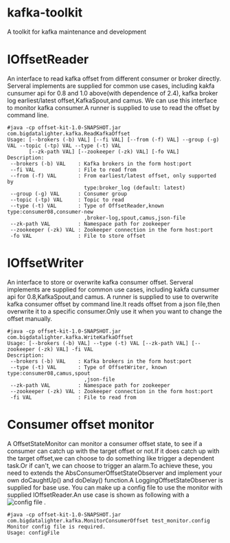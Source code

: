 # kafka-toolkit
A toolkit for kafka maintenance and development

# IOffsetReader
An interface to read kafka offset from different consumer or broker directly.
Serveral implements are supplied for common use cases, including kakfa cunsumer api for 0.8 and 1.0 above(with dependence of 2.4), kafka broker log earliest/latest offset,KafkaSpout,and camus.
We can use this interface to monitor kafka consumer.A runner is supplied to use to read the offset by command line.
```
#java -cp offset-kit-1.0-SNAPSHOT.jar com.bigdatalighter.kafka.ReadKafkaOffset
Usage: [--brokers (-b) VAL] [--fi VAL] [--from (-f) VAL] --group (-g) VAL --topic (-tp) VAL --type (-t) VAL 
       [--zk-path VAL] [--zookeeper (-zk) VAL] [-fo VAL]
Description:
 --brokers (-b) VAL    : Kafka brokers in the form host:port
 --fi VAL              : File to read from
 --from (-f) VAL       : From earliest/latest offset, only supported by
                         type:broker_log (default: latest)
 --group (-g) VAL      : Consumer group
 --topic (-tp) VAL     : Topic to read
 --type (-t) VAL       : Type of OffsetReader,known type:consumer08,consumer-new
                         ,broker-log,spout,camus,json-file
 --zk-path VAL         : Namespace path for zookeeper
 --zookeeper (-zk) VAL : Zookeeper connection in the form host:port
 -fo VAL               : File to store offset
```

# IOffsetWriter
An interface to store or overwrite kafka consumer offset.
Serveral implements are supplied for common use cases, including kakfa cunsumer api for 0.8,KafkaSpout,and camus.
A runner is supplied to use to overwrite kafka consumer offset by command line.It reads offset from a json file,then overwrite it to a specific consumer.Only use it when you want to change the offset manually.
```
#java -cp offset-kit-1.0-SNAPSHOT.jar com.bigdatalighter.kafka.WriteKafkaOffset
Usage: [--brokers (-b) VAL] --type (-t) VAL [--zk-path VAL] [--zookeeper (-zk) VAL] -fi VAL
Description:
 --brokers (-b) VAL    : Kafka brokers in the form host:port
 --type (-t) VAL       : Type of OffsetWriter, known type:consumer08,camus,spout
                         ,json-file
 --zk-path VAL         : Namespace path for zookeeper
 --zookeeper (-zk) VAL : Zookeeper connection in the form host:port
 -fi VAL               : File to read from
```

# Consumer offset monitor
A OffsetStateMonitor can monitor a consumer offset state, to see if a consumer can catch up with the target offset or not.If it does catch up with the target offset,we can choose to do something like trigger a dependent task.Or if can't, we can choose to trigger an alarm.To achieve these, you need to extends the AbsConsumerOffsetStateObserver and implement your own doCaughtUp() and doDelay() function.A LoggingOffsetStateObserver is supplied for base use.
You can make up a config file to use the monitor with supplied IOffsetReader.An use case is shown as following with a ![config file](https://github.com/leozhangsr/kafka-toolkit/blob/main/offset-kit/src/main/resources/test_monitor.config)
.
```
#java -cp offset-kit-1.0-SNAPSHOT.jar com.bigdatalighter.kafka.MonitorConsumerOffset test_monitor.config
Monitor config file is required.
Usage: configFile
```
